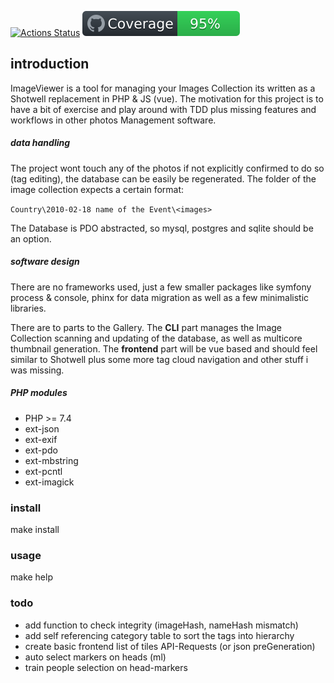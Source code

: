 
[![Actions Status](https://github.com/xuedi/ImageViewer/workflows/PHP-Unit/badge.svg)](https://github.com/xuedi/ImageViewer/actions)
[![Code Coverage](https://raw.githubusercontent.com/xuedi/ImageViewer/master/app/tests/badge/coverage.svg?sanitize=true)](https://github.com/xuedi/ImageViewer/blob/master/app/tests/badge_generator.php)

## introduction
ImageViewer is a tool for managing your Images Collection its written
as a Shotwell replacement in PHP & JS (vue). The motivation for this
project is to have a bit of exercise and play around with TDD plus 
missing features and workflows in other photos Management software.

##### data handling
The project wont touch any of the photos if not explicitly confirmed
to do so (tag editing), the database can be easily be regenerated.
The folder of the image collection expects a certain format:

`Country\2010-02-18 name of the Event\<images>`

The Database is PDO abstracted, so mysql, postgres and sqlite should
be an option. 

##### software design
There are no frameworks used, just a few smaller packages like symfony
process & console, phinx for data migration as well as a few minimalistic
libraries. 

There are to parts to the Gallery. The **CLI** part manages the Image Collection
scanning and updating of the database, as well as multicore thumbnail
generation. The **frontend** part will be vue based and should feel similar
to Shotwell plus some more tag cloud navigation and other stuff i was missing.

##### PHP modules
 - PHP >= 7.4
 - ext-json
 - ext-exif
 - ext-pdo
 - ext-mbstring
 - ext-pcntl
 - ext-imagick

### install
make install

### usage
make help

### todo
 - add function to check integrity (imageHash, nameHash mismatch)
 - add self referencing category table to sort the tags into hierarchy
 - create basic frontend list of tiles API-Requests (or json preGeneration)
 - auto select markers on heads (ml)
 - train people selection on head-markers
 
